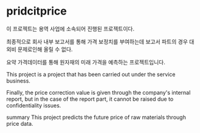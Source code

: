# pridcitprice
이 프로젝트는 용역 사업에 소속되어 진행된 프로젝트이다.

최종적으로 회사 내부 보고서를 통해 가격 보정치를 부여하는데 보고서 파트의 경우 대외비 문제로인해 올릴 수 없다.

요약
가격데이터를 통해 원자재의 미래 가격을 예측하는 프로젝트입니다.

This project is a project that has been carried out under the service business.

Finally, the price correction value is given through the company's internal report, but in the case of the report part, it cannot be raised due to confidentiality issues.

summary
This project predicts the future price of raw materials through price data.
